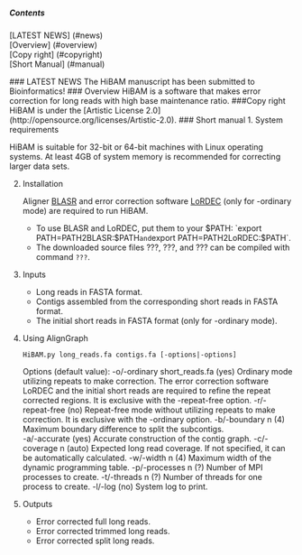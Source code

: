 ##### Contents
[LATEST NEWS] (#news)  
[Overview] (#overview)  
[Copy right] (#copyright)  
[Short Manual] (#manual)  

<a name="news"/>
### LATEST NEWS
The HiBAM manuscript has been submitted to Bioinformatics!

<a name="overview"/>
### Overview
HiBAM is a software that makes error correction for long reads with high base maintenance ratio.

<a name="copyright"/>
###Copy right
HiBAM is under the [Artistic License 2.0](http://opensource.org/licenses/Artistic-2.0).

<a name="manual"/>
### Short manual
1. System requirements

   HiBAM is suitable for 32-bit or 64-bit machines with Linux operating systems. At least 4GB of system memory is recommended for correcting larger data sets.

2. Installation

   Aligner [BLASR](https://github.com/PacificBiosciences/blasr) and error correction software [LoRDEC](http://www.atgc-montpellier.fr/lordec/) (only for -ordinary mode) are required to run HiBAM.  
   * To use BLASR and LoRDEC, put them to your $PATH: `export PATH=PATH2BLASR:$PATH` and `export PATH=PATH2LoRDEC:$PATH`.
   * The downloaded source files ???, ???, and ??? can be compiled with command `???`.

3. Inputs
   * Long reads in FASTA format.
   * Contigs assembled from the corresponding short reads in FASTA format.
   * The initial short reads in FASTA format (only for -ordinary mode).

4. Using AlignGraph

   ```
   HiBAM.py long_reads.fa contigs.fa [-options|-options]
   ```

   Options (default value):
   -o/-ordinary short_reads.fa (yes)
   Ordinary mode utilizing repeats to make correction. The error correction software LoRDEC and the initial short reads are required to refine the repeat corrected regions. It is exclusive with the -repeat-free option.
   -r/-repeat-free (no)
   Repeat-free mode without utilizing repeats to make correction. It is exclusive with the -ordinary option.
   -b/-boundary n (4)
   Maximum boundary difference to split the subcontigs.  
   -a/-accurate (yes)
   Accurate construction of the contig graph.
   -c/-coverage n (auto)
   Expected long read coverage. If not specified, it can be automatically calculated.
   -w/-width n (4)
   Maximum width of the dynamic programming table.
   -p/-processes n (?)
   Number of MPI processes to create.
   -t/-threads n (?)
   Number of threads for one process to create.
   -l/-log (no)
   System log to print.
   
5. Outputs
   * Error corrected full long reads.
   * Error corrected trimmed long reads.
   * Error corrected split long reads.

